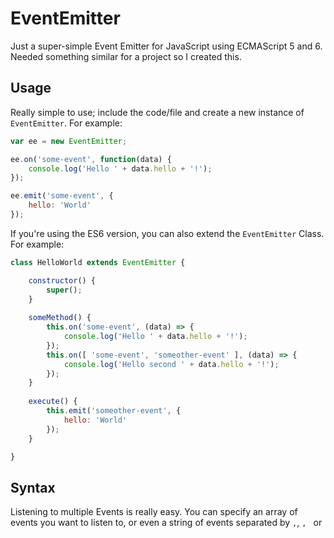 # EventEmitter

Just a super-simple Event Emitter for JavaScript using ECMAScript 5 and 6. Needed something similar for a project so I created this.

## Usage

Really simple to use; include the code/file and create a new instance of `EventEmitter`. For example:

```js
var ee = new EventEmitter;

ee.on('some-event', function(data) {
    console.log('Hello ' + data.hello + '!');
});

ee.emit('some-event', {
    hello: 'World'
});
```

If you're using the ES6 version, you can also extend the `EventEmitter` Class. For example:

```js
class HelloWorld extends EventEmitter {

    constructor() {
        super();
    }
    
    someMethod() {
        this.on('some-event', (data) => {
            console.log('Hello ' + data.hello + '!');
        });
        this.on([ 'some-event', 'someother-event' ], (data) => {
            console.log('Hello second ' + data.hello + '!');
        });
    }
    
    execute() {
        this.emit('someother-event', {
            hello: 'World'
        });
    }

}
```

## Syntax

Listening to multiple Events is really easy. You can specify an array of events you want to listen to, or even a string of events separated by `,`, `, ` or ` `
